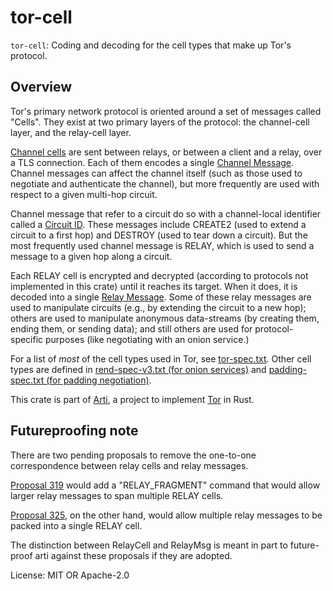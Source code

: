 # tor-cell

`tor-cell`: Coding and decoding for the cell types that make up Tor's protocol.

## Overview

Tor's primary network protocol is oriented around a set of
messages called "Cells".  They exist at two primary layers of the
protocol: the channel-cell layer, and the relay-cell layer.

[Channel cells](chancell::ChanCell) are sent between relays, or
between a client and a relay, over a TLS connection.  Each of them
encodes a single [Channel Message](chancell::msg::ChanMsg).
Channel messages can affect the channel itself (such as those used
to negotiate and authenticate the channel), but more frequently are
used with respect to a given multi-hop circuit.

Channel message that refer to a circuit do so with a channel-local
identifier called a [Circuit ID](chancell::CircId).  These
messages include CREATE2 (used to extend a circuit to a first hop)
and DESTROY (used to tear down a circuit).  But the most
frequently used channel message is RELAY, which is used to send a
message to a given hop along a circuit.

Each RELAY cell is encrypted and decrypted (according to protocols
not implemented in this crate) until it reaches its target.  When
it does, it is decoded into a single [Relay
Message](relaycell::msg::RelayMsg).  Some of these relay messages
are used to manipulate circuits (e.g., by extending the circuit to
a new hop); others are used to manipulate anonymous data-streams
(by creating them, ending them, or sending data); and still others
are used for protocol-specific purposes (like negotiating with an
onion service.)

For a list of _most_ of the cell types used in Tor, see
[tor-spec.txt](https://spec.torproject.org/tor-spec).  Other cell
types are defined in [rend-spec-v3.txt (for onion
services)](https://spec.torproject.org/tor-spec) and
[padding-spec.txt (for padding
negotiation)](https://spec.torproject.org/padding-spec).

This crate is part of
[Arti](https://gitlab.torproject.org/tpo/core/arti/), a project to
implement [Tor](https://www.torproject.org/) in Rust.

## Futureproofing note

There are two pending proposals to remove the one-to-one
correspondence between relay cells and relay messages.

[Proposal 319](https://gitlab.torproject.org/tpo/core/torspec/-/blob/master/proposals/319-wide-everything.md)
would add a "RELAY_FRAGMENT" command that would allow larger relay
messages to span multiple RELAY cells.

[Proposal 325](https://gitlab.torproject.org/tpo/core/torspec/-/blob/master/proposals/325-packed-relay-cells.md),
on the other hand, would allow multiple relay messages to be
packed into a single RELAY cell.

The distinction between RelayCell and RelayMsg is meant in part
to future-proof arti against these proposals if they are adopted.

License: MIT OR Apache-2.0
